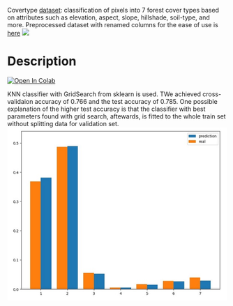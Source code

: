 Covertype [dataset](https://archive.ics.uci.edu/dataset/31/covertype): classification of pixels into 7 forest cover types based on attributes such as elevation, aspect, slope, hillshade, soil-type, and more. Preprocessed dataset with renamed columns for the ease of use is [here](dataset/README.md)
![](assets/exmpls.gif)
# Description
[![Open In Colab](https://colab.research.google.com/assets/colab-badge.svg)](http://colab.research.google.com/github/Viktor-Sok/Image_Editing_StyleCLIP_Optimization/blob/main/notebooks/styleCLIP_optimization_playground.ipynb)

KNN classifier with GridSearch from sklearn is used. TWe achieved cross-validaion accuracy of 0.766 and the test accuracy of 0.785. One possible explanation of the higher test accuracy is that the classifier with best parameters found  with grid search, aftewards, is fitted to the whole train set without splitting data for validation set. 
![](assets/results.jpg)

